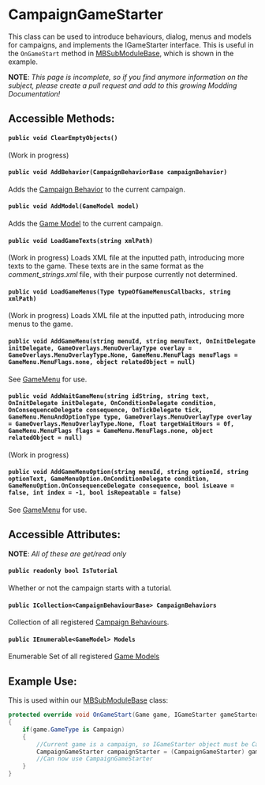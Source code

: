# CampaignGameStarter
This class can be used to introduce behaviours, dialog, menus and models for campaigns, and implements the IGameStarter interface. This is useful in the `OnGameStart` method in [MBSubModuleBase](mbsubmodulebase.md), which is shown in the example.

**NOTE**: *This page is incomplete, so if you find anymore information on the subject, please create a pull request and add to this growing Modding Documentation!*

## Accessible Methods:
#### `public void ClearEmptyObjects()`
(Work in progress)
#### `public void AddBehavior(CampaignBehaviorBase campaignBehavior)`
Adds the [Campaign Behavior](campaignbehaviorbase.md) to the current campaign.
#### `public void AddModel(GameModel model)`
Adds the [Game Model](../core/gamemodel.md) to the current campaign.
#### `public void LoadGameTexts(string xmlPath)`
(Work in progress) Loads XML file at the inputted path, introducing more texts to the game. These texts are in the same format as the *comment_strings.xml* file, with their purpose currently not determined.
#### `public void LoadGameMenus(Type typeOfGameMenusCallbacks, string xmlPath)`
(Work in progress) Loads XML file at the inputted path, introducing more menus to the game.
#### `public void AddGameMenu(string menuId, string menuText, OnInitDelegate initDelegate, GameOverlays.MenuOverlayType overlay = GameOverlays.MenuOverlayType.None, GameMenu.MenuFlags menuFlags = GameMenu.MenuFlags.none, object relatedObject = null)`
See [GameMenu](gamemenu.md) for use.
#### `public void AddWaitGameMenu(string idString, string text, OnInitDelegate initDelegate, OnConditionDelegate condition, OnConsequenceDelegate consequence, OnTickDelegate tick, GameMenu.MenuAndOptionType type, GameOverlays.MenuOverlayType overlay = GameOverlays.MenuOverlayType.None, float targetWaitHours = 0f, GameMenu.MenuFlags flags = GameMenu.MenuFlags.none, object relatedObject = null)`
(Work in progress)
#### `public void AddGameMenuOption(string menuId, string optionId, string optionText, GameMenuOption.OnConditionDelegate condition, GameMenuOption.OnConsequenceDelegate consequence, bool isLeave = false, int index = -1, bool isRepeatable = false)`
See [GameMenu](gamemenu.md) for use.
## Accessible Attributes:
**NOTE**: *All of these are get/read only*
#### `public readonly bool IsTutorial`
Whether or not the campaign starts with a tutorial.
#### `public ICollection<CampaignBehaviourBase> CampaignBehaviors`
Collection of all registered [Campaign Behaviours](campaignbehaviorbase.md).
#### `public IEnumerable<GameModel> Models`
Enumerable Set of all registered [Game Models](../core/gamemodel.md)

## Example Use:
This is used within our [MBSubModuleBase]() class: 
```csharp
protected override void OnGameStart(Game game, IGameStarter gameStarter) 
{
    if(game.GameType is Campaign) 
    {
        //Current game is a campaign, so IGameStarter object must be CampaignGameStarter
        CampaignGameStarter campaignStarter = (CampaignGameStarter) gameStarter;
        //Can now use CampaignGameStarter
    }
}
```
